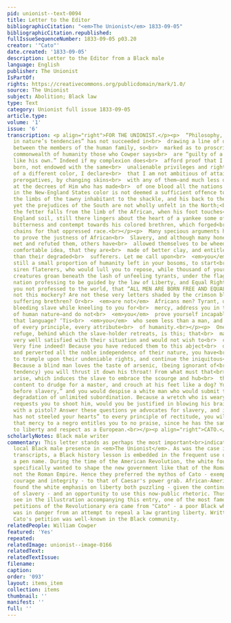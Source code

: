 ```yaml
---
pid: unionist--text-0094
title: Letter to the Editor
bibliographicCitation: "<em>The Unionist</em> 1833-09-05"
bibliographicCitation.republished: 
fullIssueSequenceNumber: 1833-09-05 p03.20
creator: '"Cato"'
date.created: '1833-09-05'
description: Letter to the Editor from a Black male
language: English
publisher: The Unionist
IsPartOf: 
rights: https://creativecommons.org/publicdomain/mark/1.0/
source: The Unionist
subject: Abolition; Black law
type: Text
category: Unionist full issue 1833-09-05
article.type: 
volume: '1'
issue: '6'
transcription: <p align="right">FOR THE UNIONIST.</p><p>  “Philosophy, though eagle-eyed
  in nature’s tendencies” has not succeeded in<br>  drawing a line of discrimination
  between the members of the human family, so<br>  marked as to proscribe from the
  commonwealth of humanity those who Cowper says<br>  are “guilty of a skin not colored
  like his own.” Indeed if my complexion does<br>  afford proof that I am not so nobly
  born, not endowed with the same<br>  unalienable privileges and rights as those
  of a different color, I declare<br>  that I am not ambitious of attaining their
  prerogatives, by changing skins<br>  with any of them—and much less do I repine
  at the decrees of Him who has made<br>  of one blood all the nations of the earth.<br></p><p>  Though
  in the New-England States color is not deemed a sufficient offence to<br>  consign
  the limbs of the tawny inhabitant to the shackle, and his back to the<br>  scourge,
  yet the prejudices of the South are not wholly unfelt in the North;<br>  although
  the fetter falls from the limb of the African, when his foot touches<br>  the New
  England soil, still there lingers about the heart of a yankee some of<br>  that
  bitterness and contempt towards his colored brethren, which forged<br>  galling
  chains for that oppressed race.<br></p><p>  Many specious arguments have been advanced
  to prove the justness of African<br>  Slavery, and although many honest men have
  met and refuted them, others have<br>  allowed themselves to be wheedled into the
  comfortable idea, that they are<br>  made of better clay, and entitled to more consideration,
  than their degraded<br>  sufferers. Let me call upon<br>  <em>you</em>  , who have
  still a small proportion of humanity left in your bosoms, to start<br>  from the
  siren flaterers, who would lull you to repose, while thousand of your<br>  fellow
  creatures groan beneath the lash of unfeeling tyrants, under the flag<br>  of a
  nation professing to be guided by the law of Liberty, and Equal Rights!<br>  Have
  you not professed to the world, that “ALL MEN ARE BORN FREE AND EQUAL.”<br>  Is
  not this mockery? Are not these very letters shaded by the crimson blood of<br>  your
  suffering brethren? Or<br>  <em>are not</em>  Africans men? Tyrant, does not your
  bleeding slave while kneeling to you for<br>  mercy, address you in the language
  of human nature—and do not<br>  <em>you</em>  prove yourself incapable of appreciating
  that language? ‘Tis<br>  <em>you</em>  who seem less than a man, and most devoid
  of every principle, every attribute<br>  of humanity.<br></p><p>  One miserable
  refuge, behind which the slave-holder retreats, is this; that<br>  many slaves are
  very well satisfied with their situation and would not wish to<br>  change it!”
  Very fine indeed! Because you have reduced them to this abject<br>  dependence,
  and perverted all the noble independence of their nature, you have<br>  a right
  to trample upon their undeniable rights, and continue the iniquitous<br>  business!
  Because a blind man loves the taste of arsenic, (being ignorant of<br>  its deadly
  tendency) you will thrust it down his throat! From what must that<br>  contentedness
  arise, which induces the slave to embrace the scourge and hub<br>  the fetter. Would<br>  <em>you</em>  be
  content to drudge for a master, and crouch at his feet like a dog? You say<br>  “death
  before slavery,” and you would despise a white man who would submit to<br>  the
  degradation of unlimited subordination. Because a wretch who is weary of<br>  life
  requests you to shoot him, would you be justified in blowing his brains<br>  out
  with a pistol? Answer these questions ye advocates for slavery, and if<br>  “custom
  has not steeled your hearts” to every principle of rectitude, you will<br>  see
  that mercy to a negro entitles you to no praise, since he has the same<br>  claim
  to liberty and respect as a European.<br></p><p align="right">CATO.</p>
scholarlyNotes: Black male writer
commentary: This letter stands as perhaps the most important<br>indication of the
  local Black male presence in <em>The Unionist</em>. As was the case in the trial
  transcripts, a Black history lesson is embedded in the frequent use of "Cato" as
  a pen name. During the time of the American Revolution, the white founding fathers
  specifically wanted to shape the new government like that of the Roman Republic,
  not the Roman Empire. Hence they preferred the mythos of Cato - exemplifying moral
  courage and integrity - to that of Caesar's power grab. African-Americans, of course,
  found the white emphasis on liberty both puzzling - given the continued presence
  of slavery - and an opportunity to use this now-public rhetoric. Thus, as you can
  see in the illustration accompanying this entry, one of the most famous African-American
  petitions of the Revolutionary era came from "Cato" - a poor Black whose emancipation
  was in danger from an attempt to repeal a law granting liberty. Written in 1781,
  Cato's petition was well-known in the Black community.
relatedPeople: William Cowper
featured: 'Yes'
repeated: 
relatedImage: unionist--image-0166
relatedText: 
relatedTextIssue: 
filename: 
caption: 
order: '093'
layout: items_item
collection: items
thumbnail: ''
manifest: ''
full: ''
---
```

